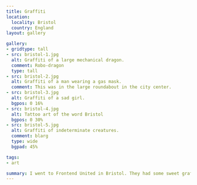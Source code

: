 ```yaml
---
title: Graffiti
location:
  locality: Bristol
  country: England
layout: gallery

gallery:
- gridtype: tall
- src: bristol-1.jpg
  alt: Graffiti of a large mechanical dragon.
  comment: Robo-dragon
  type: tall
- src: bristol-2.jpg
  alt: Graffiti of a man wearing a gas mask.
  comment: This was in the large roundabout in the city center.
- src: bristol-3.jpg
  alt: Graffiti of a sad girl.
  bgpos: 0 16%
- src: bristol-4.jpg
  alt: Tattoo art of the word Bristol
  bgpos: 0 30%
- src: bristol-5.jpg
  alt: Graffiti of indeterminate creatures.
  comment: blarg
  type: wide
  bgpad: 45%

tags:
- art

summary: I went to Frontend United in Bristol. They had some sweet graffiti.
---
```


